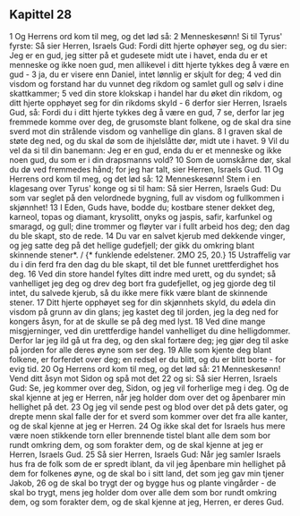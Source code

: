 ## Kapittel 28

1 Og Herrens ord kom til meg, og det lød så:
2 Menneskesønn! Si til Tyrus' fyrste: Så sier Herren, Israels Gud: Fordi ditt hjerte ophøyer seg, og du sier: Jeg er en gud, jeg sitter på et gudesete midt ute i havet, enda du er et menneske og ikke noen gud, men allikevel i ditt hjerte tykkes deg å være en gud -
3 ja, du er visere enn Daniel, intet lønnlig er skjult for deg;
4 ved din visdom og forstand har du vunnet deg rikdom og samlet gull og sølv i dine skattkammer;
5 ved din store klokskap i handel har du øket din rikdom, og ditt hjerte opphøyet seg for din rikdoms skyld -
6 derfor sier Herren, Israels Gud, så: Fordi du i ditt hjerte tykkes deg å være en gud,
7 se, derfor lar jeg fremmede komme over deg, de grusomste blant folkene, og de skal dra sine sverd mot din strålende visdom og vanhellige din glans.
8 I graven skal de støte deg ned, og du skal dø som de ihjelslåtte dør, midt ute i havet.
9 Vil du vel da si til din banemann: Jeg er en gud, enda du er et menneske og ikke noen gud, du som er i din drapsmanns vold?
10 Som de uomskårne dør, skal du dø ved fremmedes hånd; for jeg har talt, sier Herren, Israels Gud.
11 Og Herrens ord kom til meg, og det lød så:
12 Menneskesønn! Stem i en klagesang over Tyrus' konge og si til ham: Så sier Herren, Israels Gud: Du som var seglet på den velordnede bygning, full av visdom og fullkommen i skjønnhet!
13 I Eden, Guds have, bodde du; kostbare stener dekket deg, karneol, topas og diamant, krysolitt, onyks og jaspis, safir, karfunkel og smaragd, og gull; dine trommer og fløyter var i fullt arbeid hos deg; den dag du ble skapt, sto de rede.
14 Du var en salvet kjerub med dekkende vinger, og jeg satte deg på det hellige gudefjell; der gikk du omkring blant skinnende stener*. / {* funklende edelstener. 2MO 25, 20.}
15 Ustraffelig var du i din ferd fra den dag du ble skapt, til det ble funnet urettferdighet hos deg.
16 Ved din store handel fyltes ditt indre med urett, og du syndet; så vanhelliget jeg deg og drev deg bort fra gudefjellet, og jeg gjorde deg til intet, du salvede kjerub, så du ikke mere fikk være blant de skinnende stener.
17 Ditt hjerte opphøyet seg for din skjønnhets skyld, du ødela din visdom på grunn av din glans; jeg kastet deg til jorden, jeg la deg ned for kongers åsyn, for at de skulle se på deg med lyst.
18 Ved dine mange misgjerninger, ved din urettferdige handel vanhelliget du dine helligdommer. Derfor lar jeg ild gå ut fra deg, og den skal fortære deg; jeg gjør deg til aske på jorden for alle deres øyne som ser deg.
19 Alle som kjente deg blant folkene, er forferdet over deg; en redsel er du blitt, og du er blitt borte - for evig tid.
20 Og Herrens ord kom til meg, og det lød så:
21 Menneskesønn! Vend ditt åsyn mot Sidon og spå mot det
22 og si: Så sier Herren, Israels Gud: Se, jeg kommer over deg, Sidon, og jeg vil forherlige meg i deg. Og de skal kjenne at jeg er Herren, når jeg holder dom over det og åpenbarer min hellighet på det.
23 Og jeg vil sende pest og blod over det på dets gater, og drepte menn skal falle der for et sverd som kommer over det fra alle kanter, og de skal kjenne at jeg er Herren.
24 Og ikke skal det for Israels hus mere være noen stikkende torn eller brennende tistel blant alle dem som bor rundt omkring dem, og som forakter dem, og de skal kjenne at jeg er Herren, Israels Gud.
25 Så sier Herren, Israels Gud: Når jeg samler Israels hus fra de folk som de er spredt iblant, da vil jeg åpenbare min hellighet på dem for folkenes øyne, og de skal bo i sitt land, det som jeg gav min tjener Jakob,
26 og de skal bo trygt der og bygge hus og plante vingårder - de skal bo trygt, mens jeg holder dom over alle dem som bor rundt omkring dem, og som forakter dem, og de skal kjenne at jeg, Herren, er deres Gud.
